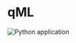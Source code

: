 # qML


![Python application](https://github.com/bt3gl/Quantum_Machine_Learning/workflows/Python%20application/badge.svg)
